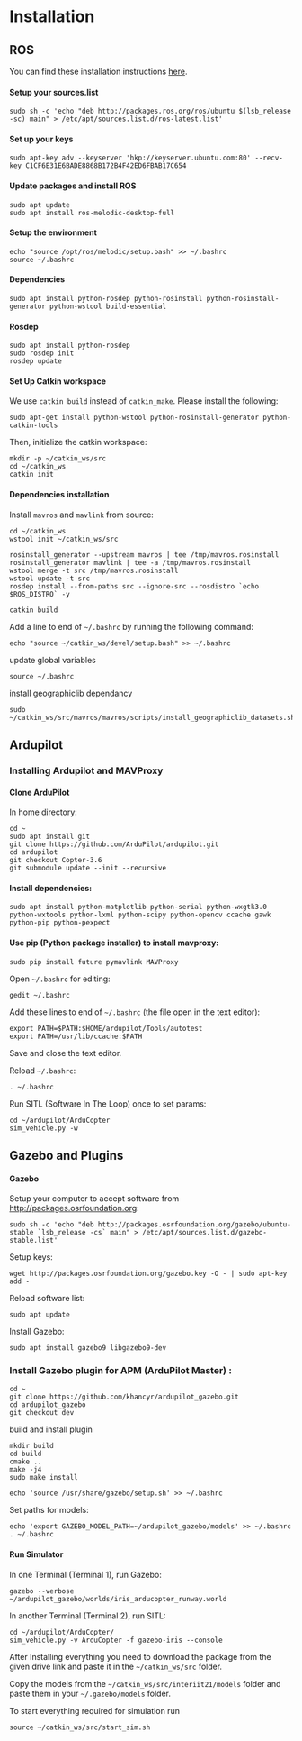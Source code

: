 ﻿# Installation 
## ROS
You can find these installation instructions [here](wiki.ros.org/melodic/Installation/Ubuntu).
#### Setup your sources.list
    sudo sh -c 'echo "deb http://packages.ros.org/ros/ubuntu $(lsb_release -sc) main" > /etc/apt/sources.list.d/ros-latest.list'
#### Set up your keys
    sudo apt-key adv --keyserver 'hkp://keyserver.ubuntu.com:80' --recv-key C1CF6E31E6BADE8868B172B4F42ED6FBAB17C654
#### Update packages and install ROS
	sudo apt update
	sudo apt install ros-melodic-desktop-full
#### Setup the environment
	echo "source /opt/ros/melodic/setup.bash" >> ~/.bashrc
	source ~/.bashrc	
#### Dependencies
	sudo apt install python-rosdep python-rosinstall python-rosinstall-generator python-wstool build-essential
#### Rosdep
	sudo apt install python-rosdep
	sudo rosdep init
	rosdep update
#### Set Up Catkin workspace

We use `catkin build` instead of `catkin_make`. Please install the following:
```
sudo apt-get install python-wstool python-rosinstall-generator python-catkin-tools
```

Then, initialize the catkin workspace:
```
mkdir -p ~/catkin_ws/src
cd ~/catkin_ws
catkin init
```

#### Dependencies installation

Install `mavros` and `mavlink` from source:
```
cd ~/catkin_ws
wstool init ~/catkin_ws/src

rosinstall_generator --upstream mavros | tee /tmp/mavros.rosinstall
rosinstall_generator mavlink | tee -a /tmp/mavros.rosinstall
wstool merge -t src /tmp/mavros.rosinstall
wstool update -t src
rosdep install --from-paths src --ignore-src --rosdistro `echo $ROS_DISTRO` -y

catkin build
```
Add a line to end of `~/.bashrc` by running the following command:
```
echo "source ~/catkin_ws/devel/setup.bash" >> ~/.bashrc
```

update global variables
```
source ~/.bashrc
```

install geographiclib dependancy 
```
sudo ~/catkin_ws/src/mavros/mavros/scripts/install_geographiclib_datasets.sh
```
## Ardupilot
### Installing Ardupilot and MAVProxy
#### Clone ArduPilot

In home directory:
```
cd ~
sudo apt install git
git clone https://github.com/ArduPilot/ardupilot.git
cd ardupilot
git checkout Copter-3.6
git submodule update --init --recursive
```

#### Install dependencies:
```
sudo apt install python-matplotlib python-serial python-wxgtk3.0 python-wxtools python-lxml python-scipy python-opencv ccache gawk python-pip python-pexpect
```

#### Use pip (Python package installer) to install mavproxy:
```
sudo pip install future pymavlink MAVProxy
```

Open `~/.bashrc` for editing:
```
gedit ~/.bashrc
```

Add these lines to end of `~/.bashrc` (the file open in the text editor):
```
export PATH=$PATH:$HOME/ardupilot/Tools/autotest
export PATH=/usr/lib/ccache:$PATH
```

Save and close the text editor.

Reload `~/.bashrc`:
```
. ~/.bashrc
```

Run SITL (Software In The Loop) once to set params:
```
cd ~/ardupilot/ArduCopter
sim_vehicle.py -w
```
## Gazebo and Plugins
#### Gazebo

Setup your computer to accept software from http://packages.osrfoundation.org:
```
sudo sh -c 'echo "deb http://packages.osrfoundation.org/gazebo/ubuntu-stable `lsb_release -cs` main" > /etc/apt/sources.list.d/gazebo-stable.list'
```

Setup keys:
```
wget http://packages.osrfoundation.org/gazebo.key -O - | sudo apt-key add -
```

Reload software list:
```
sudo apt update
```
Install Gazebo:
```
sudo apt install gazebo9 libgazebo9-dev
```
### Install Gazebo plugin for APM (ArduPilot Master) :
```
cd ~
git clone https://github.com/khancyr/ardupilot_gazebo.git
cd ardupilot_gazebo
git checkout dev
```
build and install plugin
```
mkdir build
cd build
cmake ..
make -j4
sudo make install
```
```
echo 'source /usr/share/gazebo/setup.sh' >> ~/.bashrc
```
Set paths for models:
```
echo 'export GAZEBO_MODEL_PATH=~/ardupilot_gazebo/models' >> ~/.bashrc
. ~/.bashrc
```

#### Run Simulator
In one Terminal (Terminal 1), run Gazebo:
```
gazebo --verbose ~/ardupilot_gazebo/worlds/iris_arducopter_runway.world
```

In another Terminal (Terminal 2), run SITL:
```
cd ~/ardupilot/ArduCopter/
sim_vehicle.py -v ArduCopter -f gazebo-iris --console
```

After Installing everything you need to download the package from the given drive link and paste it in the `~/catkin_ws/src` folder.

Copy the models from the `~/catkin_ws/src/interiit21/models` folder and paste them in your `~/.gazebo/models` folder. 

To start everything required for simulation run

    source ~/catkin_ws/src/start_sim.sh
